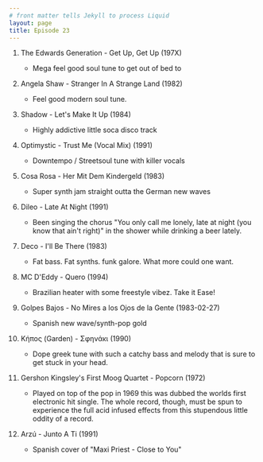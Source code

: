 ```yaml
---
# front matter tells Jekyll to process Liquid
layout: page
title: Episode 23
---
```

01. The Edwards Generation - Get Up, Get Up (197X)
	* Mega feel good soul tune to get out of bed to

02. Angela Shaw - Stranger In A Strange Land (1982)
	* Feel good modern soul tune.

03. Shadow - Let's Make It Up (1984)
	* Highly addictive little soca disco track

04. Optimystic - Trust Me (Vocal Mix) (1991)
	* Downtempo / Streetsoul tune with killer vocals

05. Cosa Rosa - Her Mit Dem Kindergeld (1983)
	* Super synth jam straight outta the German new waves

06. Dileo - Late At Night (1991)
	* Been singing the chorus "You only call me lonely, late at night (you know that ain't right)" in the shower while drinking a beer lately.

07. Deco - I'll Be There (1983)
	* Fat bass. Fat synths. funk galore. What more could one want.

08. MC D'Eddy - Quero (1994)
	* Brazilian heater with some freestyle vibez. Take it Ease!

09. Golpes Bajos - No Mires a los Ojos de la Gente (1983-02-27)
	* Spanish new wave/synth-pop gold

10. Κήπος (Garden) - Σφηνάκι (1990)
	* Dope greek tune with such a catchy bass and melody that is sure to get stuck in your head.

11. Gershon Kingsley's First Moog Quartet - Popcorn (1972)
	* Played on top of the pop in 1969 this was dubbed the worlds first electronic hit single. The whole record, though, must be spun to experience the full acid infused effects from this stupendous little oddity of a record.

12. Arzú - Junto A Ti (1991)
	* Spanish cover of "Maxi Priest - Close to You"